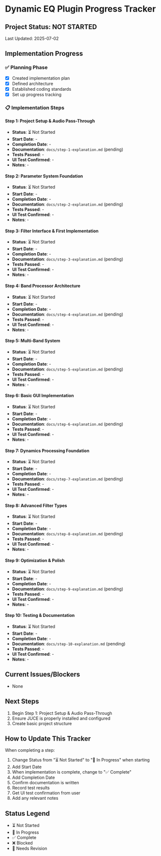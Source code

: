 # Dynamic EQ Plugin Progress Tracker

## Project Status: NOT STARTED
Last Updated: 2025-07-02

## Implementation Progress

### ✅ Planning Phase
- [x] Created implementation plan
- [x] Defined architecture
- [x] Established coding standards
- [x] Set up progress tracking

### 📋 Implementation Steps

#### Step 1: Project Setup & Audio Pass-Through
- **Status**: ⏳ Not Started
- **Start Date**: -
- **Completion Date**: -
- **Documentation**: `docs/step-1-explanation.md` (pending)
- **Tests Passed**: -
- **UI Test Confirmed**: -
- **Notes**: -

#### Step 2: Parameter System Foundation
- **Status**: ⏳ Not Started
- **Start Date**: -
- **Completion Date**: -
- **Documentation**: `docs/step-2-explanation.md` (pending)
- **Tests Passed**: -
- **UI Test Confirmed**: -
- **Notes**: -

#### Step 3: Filter Interface & First Implementation
- **Status**: ⏳ Not Started
- **Start Date**: -
- **Completion Date**: -
- **Documentation**: `docs/step-3-explanation.md` (pending)
- **Tests Passed**: -
- **UI Test Confirmed**: -
- **Notes**: -

#### Step 4: Band Processor Architecture
- **Status**: ⏳ Not Started
- **Start Date**: -
- **Completion Date**: -
- **Documentation**: `docs/step-4-explanation.md` (pending)
- **Tests Passed**: -
- **UI Test Confirmed**: -
- **Notes**: -

#### Step 5: Multi-Band System
- **Status**: ⏳ Not Started
- **Start Date**: -
- **Completion Date**: -
- **Documentation**: `docs/step-5-explanation.md` (pending)
- **Tests Passed**: -
- **UI Test Confirmed**: -
- **Notes**: -

#### Step 6: Basic GUI Implementation
- **Status**: ⏳ Not Started
- **Start Date**: -
- **Completion Date**: -
- **Documentation**: `docs/step-6-explanation.md` (pending)
- **Tests Passed**: -
- **UI Test Confirmed**: -
- **Notes**: -

#### Step 7: Dynamics Processing Foundation
- **Status**: ⏳ Not Started
- **Start Date**: -
- **Completion Date**: -
- **Documentation**: `docs/step-7-explanation.md` (pending)
- **Tests Passed**: -
- **UI Test Confirmed**: -
- **Notes**: -

#### Step 8: Advanced Filter Types
- **Status**: ⏳ Not Started
- **Start Date**: -
- **Completion Date**: -
- **Documentation**: `docs/step-8-explanation.md` (pending)
- **Tests Passed**: -
- **UI Test Confirmed**: -
- **Notes**: -

#### Step 9: Optimization & Polish
- **Status**: ⏳ Not Started
- **Start Date**: -
- **Completion Date**: -
- **Documentation**: `docs/step-9-explanation.md` (pending)
- **Tests Passed**: -
- **UI Test Confirmed**: -
- **Notes**: -

#### Step 10: Testing & Documentation
- **Status**: ⏳ Not Started
- **Start Date**: -
- **Completion Date**: -
- **Documentation**: `docs/step-10-explanation.md` (pending)
- **Tests Passed**: -
- **UI Test Confirmed**: -
- **Notes**: -

## Current Issues/Blockers
- None

## Next Steps
1. Begin Step 1: Project Setup & Audio Pass-Through
2. Ensure JUCE is properly installed and configured
3. Create basic project structure

## How to Update This Tracker

When completing a step:
1. Change Status from "⏳ Not Started" to "🔄 In Progress" when starting
2. Add Start Date
3. When implementation is complete, change to "✅ Complete"
4. Add Completion Date
5. Confirm documentation is written
6. Record test results
7. Get UI test confirmation from user
8. Add any relevant notes

## Status Legend
- ⏳ Not Started
- 🔄 In Progress
- ✅ Complete
- ❌ Blocked
- 🔧 Needs Revision